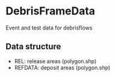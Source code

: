 # DebrisFrameData
Event and test data for debrisflows

## Data structure
- REL: release areas (polygon.shp)
- REFDATA: deposit areas (polygon.shp)
